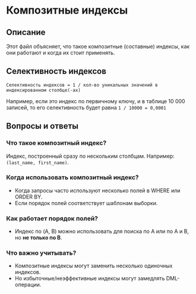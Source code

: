 # Композитные индексы

## Описание
Этот файл объясняет, что такое композитные (составные) индексы, как они работают и когда их стоит применять.

## Селективность индексов
`Селективность индексов = 1 / кол-во уникальных значений в индексированном столбце(-ах)`

Например, если это индекс по первичному ключу, и в таблице 10 000 записей, то его селективность будет равна `1 / 10000 = 0,0001`
## Вопросы и ответы

### Что такое композитный индекс?
Индекс, построенный сразу по нескольким столбцам. Например: `(last_name, first_name)`.

### Когда использовать композитный индекс?
- Когда запросы часто используют несколько полей в WHERE или ORDER BY.
- Если порядок полей соответствует шаблонам выборки.

### Как работает порядок полей?
- Индекс по (A, B) можно использовать для поиска по A или по A и B, но **не только по B**.

### Что важно учитывать?
- Композитные индексы могут заменить несколько одиночных индексов.
- Но избыточные/неэффективные индексы могут замедлять DML-операции.